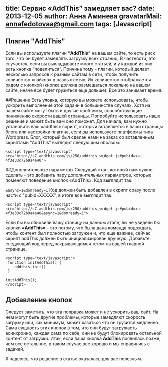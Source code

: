 title: Сервис «AddThis” замедляет вас?
date: 2013-12-05
author: Анна Аминева
gravatarMail: annafedotovaa@gmail.com
tags: [Javascript]
---

## Плагин "AddThis"
Если вы используете плагин **“AddThis”** на вашем сайте, то есть риск того, что он будет замедлять загрузку всех страниц. В частности, это случается, если вы выкладываете много статьей, и у каждой из них есть кнопка “поделиться”. Причина тому - плагин, который делает несколько запросов к разным сайтам в сети, чтобы получить количество «лайков» в разных сетях. Их количество отображается рядом с кнопкой (кнопка должна размещаться локально на вашем сайте, иначе все будет грузиться еще дольше). Все это занимает время.

##Решение
Есть уловка, которую вы можете использовать, чтобы ускорить  выполнение этой задачи в большинстве случаях. Хотя на вашем сайте могут быть и другие проблемы, способствующие понижению скорости вашей страницы. Попробуйте использовать наше решение и может быть вам оно поможет.
Для начала,  вам нужно установить ваш «addthis» скрипт, который вставляется в ваши страницы блога или настройки плагина, если вы используете платформы типа Wordpress. Блог, который был сделан нами на заказ со вставленным скриптами “AddThis” выглядит следующим образом:

```
<script type="text/javascript"
src="http://s7.addthis.com/js/250/addthis_widget.js#pubid=xa-4f3e33c72b9a4e40">
```

##Дополнительные параметры
Следущий этап, который нам нужно сделать - это добавить пару дополнительных параметров, которые поменяют поведение кнопок «AddThis». Код выглядит так:

`&async=1&domready=1`
Код должен быть добавлен в скрипт сразу после части с "pubid=XXXXX", в итоге все выглядит так:
```
<script type="text/javascript"
src="http://s7.addthis.com/js/250/addthis_widget.js#pubid=xa- 4f3e33c72b9a4e40&async=1&domready=1">
```

Если бы вы обновили вашу станицу на данном этапе, вы не увидели бы кнопки **«AddThis»** - это потому, что была дана команда подождать, чтобы контент был полностью загружен и, что еще важнее, сейчас скрипт addThis должен быть инициализирован вручную. Добавьте следующий код перед закрывающимся тегом на вашей главной странице. 

```
<script type="text/javascript"> 
 function initAddThis() {
    addthis.init()
 }

initAddThis();
</script>
```
## Добавление кнопок
Следует заметить, что эта поправка может и не ускорить ваш сайт. На нем могут быть другие проблемы, которые замедляют скорость загрузку или, как минимум, может казаться что он грузится медленно. Сама сущность этих кнопок в том, что они будут загружасть асинхронно, каждая сама по себе, они не будут блокировать остальной контент от загрузки. Итак, если ваша кнопка **AddThis** появилась позже, чем все остальное, в таком случае все хорошо и мы справились с задачей. 

Я надеюсь, что решение в статье оказалась для вас полезным.

